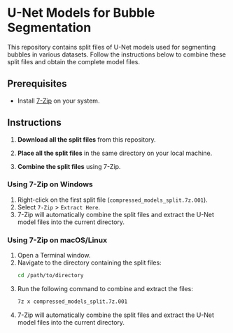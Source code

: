 # U-Net Models for Bubble Segmentation

This repository contains split files of U-Net models used for segmenting bubbles in various datasets. Follow the instructions below to combine these split files and obtain the complete model files.

## Prerequisites

- Install [7-Zip](https://www.7-zip.org/) on your system.

## Instructions

1. **Download all the split files** from this repository.

2. **Place all the split files** in the same directory on your local machine.

3. **Combine the split files** using 7-Zip.

### Using 7-Zip on Windows

1. Right-click on the first split file (`compressed_models_split.7z.001`).
2. Select `7-Zip` > `Extract Here`.
3. 7-Zip will automatically combine the split files and extract the U-Net model files into the current directory.

### Using 7-Zip on macOS/Linux

1. Open a Terminal window.
2. Navigate to the directory containing the split files:
   ```sh
   cd /path/to/directory
   ```
3. Run the following command to combine and extract the files:
   ```sh
   7z x compressed_models_split.7z.001
   ```
4. 7-Zip will automatically combine the split files and extract the U-Net model files into the current directory.
